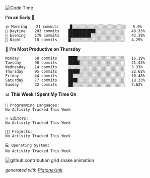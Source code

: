 <!--START_SECTION:waka-->
![Code Time](http://img.shields.io/badge/Code%20Time-198%20hrs%2018%20mins-blue)

**I'm an Early 🐤** 

```text
🌞 Morning    21 commits     █░░░░░░░░░░░░░░░░░░░░░░░░   5.0% 
🌆 Daytime    203 commits    ████████████░░░░░░░░░░░░░   48.33% 
🌃 Evening    178 commits    ██████████░░░░░░░░░░░░░░░   42.38% 
🌙 Night      18 commits     █░░░░░░░░░░░░░░░░░░░░░░░░   4.29%

```
📅 **I'm Most Productive on Thursday** 

```text
Monday       68 commits     ████░░░░░░░░░░░░░░░░░░░░░   16.19% 
Tuesday      90 commits     █████░░░░░░░░░░░░░░░░░░░░   21.43% 
Wednesday    14 commits     ░░░░░░░░░░░░░░░░░░░░░░░░░   3.33% 
Thursday     95 commits     █████░░░░░░░░░░░░░░░░░░░░   22.62% 
Friday       44 commits     ██░░░░░░░░░░░░░░░░░░░░░░░   10.48% 
Saturday     77 commits     ████░░░░░░░░░░░░░░░░░░░░░   18.33% 
Sunday       32 commits     ██░░░░░░░░░░░░░░░░░░░░░░░   7.62%

```


📊 **This Week I Spent My Time On** 

```text
💬 Programming Languages: 
No Activity Tracked This Week

🔥 Editors: 
No Activity Tracked This Week

🐱‍💻 Projects: 
No Activity Tracked This Week

💻 Operating System: 
No Activity Tracked This Week

```


<!--END_SECTION:waka-->


<!--Snake Game-->
![github contribution grid snake animation](https://raw.githubusercontent.com/viggo-gascou/viggo-gascou/output/github-contribution-grid-snake.svg)

_generated with [Platane/snk](https://github.com/Platane/snk)_
<!--Snake Game-->

